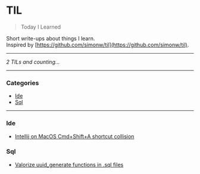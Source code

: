 # TIL

> Today I Learned

Short write-ups about things I learn.  
Inspired by [https://github.com/simonw/til](https://github.com/simonw/til).

---

_2 TILs and counting..._

---

### Categories

* [Ide](#ide)
* [Sql](#sql)

---

### Ide

- [Intellij on MacOS Cmd+Shift+A shortcut collision](ide/intellij_macos_cmd_shift_a_collision.md)

### Sql

- [Valorize uuid_generate functions in .sql files](sql/valorize_uuid_random_in_sql.md)


